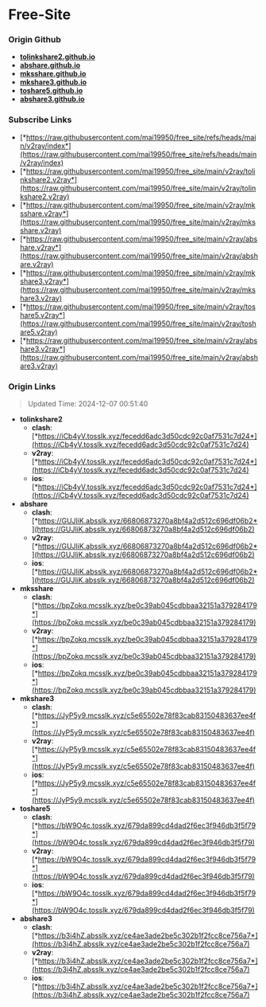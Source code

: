 # Free-Site

### Origin Github

- [**tolinkshare2.github.io**](https://github.com/tolinkshare2/tolinkshare2.github.io)
- [**abshare.github.io**](https://github.com/abshare/abshare.github.io)
- [**mksshare.github.io**](https://github.com/mksshare/mksshare.github.io)
- [**mkshare3.github.io**](https://github.com/mkshare3/mkshare3.github.io)
- [**toshare5.github.io**](https://github.com/toshare5/toshare5.github.io)
- [**abshare3.github.io**](https://github.com/abshare3/abshare3.github.io)

### Subscribe Links

- [*https://raw.githubusercontent.com/mai19950/free_site/refs/heads/main/v2ray/index*](https://raw.githubusercontent.com/mai19950/free_site/refs/heads/main/v2ray/index)
- [*https://raw.githubusercontent.com/mai19950/free_site/main/v2ray/tolinkshare2.v2ray*](https://raw.githubusercontent.com/mai19950/free_site/main/v2ray/tolinkshare2.v2ray)
- [*https://raw.githubusercontent.com/mai19950/free_site/main/v2ray/mksshare.v2ray*](https://raw.githubusercontent.com/mai19950/free_site/main/v2ray/mksshare.v2ray)
- [*https://raw.githubusercontent.com/mai19950/free_site/main/v2ray/abshare.v2ray*](https://raw.githubusercontent.com/mai19950/free_site/main/v2ray/abshare.v2ray)
- [*https://raw.githubusercontent.com/mai19950/free_site/main/v2ray/mkshare3.v2ray*](https://raw.githubusercontent.com/mai19950/free_site/main/v2ray/mkshare3.v2ray)
- [*https://raw.githubusercontent.com/mai19950/free_site/main/v2ray/toshare5.v2ray*](https://raw.githubusercontent.com/mai19950/free_site/main/v2ray/toshare5.v2ray)
- [*https://raw.githubusercontent.com/mai19950/free_site/main/v2ray/abshare3.v2ray*](https://raw.githubusercontent.com/mai19950/free_site/main/v2ray/abshare3.v2ray)

### Origin Links

> Updated Time: 2024-12-07 00:51:40

- **tolinkshare2**
  - **clash**: [*https://iCb4yV.tosslk.xyz/fecedd6adc3d50cdc92c0af7531c7d24*](https://iCb4yV.tosslk.xyz/fecedd6adc3d50cdc92c0af7531c7d24)
  - **v2ray**: [*https://iCb4yV.tosslk.xyz/fecedd6adc3d50cdc92c0af7531c7d24*](https://iCb4yV.tosslk.xyz/fecedd6adc3d50cdc92c0af7531c7d24)
  - **ios**: [*https://iCb4yV.tosslk.xyz/fecedd6adc3d50cdc92c0af7531c7d24*](https://iCb4yV.tosslk.xyz/fecedd6adc3d50cdc92c0af7531c7d24)
- **abshare**
  - **clash**: [*https://GUJliK.absslk.xyz/66806873270a8bf4a2d512c696df06b2*](https://GUJliK.absslk.xyz/66806873270a8bf4a2d512c696df06b2)
  - **v2ray**: [*https://GUJliK.absslk.xyz/66806873270a8bf4a2d512c696df06b2*](https://GUJliK.absslk.xyz/66806873270a8bf4a2d512c696df06b2)
  - **ios**: [*https://GUJliK.absslk.xyz/66806873270a8bf4a2d512c696df06b2*](https://GUJliK.absslk.xyz/66806873270a8bf4a2d512c696df06b2)
- **mksshare**
  - **clash**: [*https://bpZokq.mcsslk.xyz/be0c39ab045cdbbaa32151a379284179*](https://bpZokq.mcsslk.xyz/be0c39ab045cdbbaa32151a379284179)
  - **v2ray**: [*https://bpZokq.mcsslk.xyz/be0c39ab045cdbbaa32151a379284179*](https://bpZokq.mcsslk.xyz/be0c39ab045cdbbaa32151a379284179)
  - **ios**: [*https://bpZokq.mcsslk.xyz/be0c39ab045cdbbaa32151a379284179*](https://bpZokq.mcsslk.xyz/be0c39ab045cdbbaa32151a379284179)
- **mkshare3**
  - **clash**: [*https://JyP5y9.mcsslk.xyz/c5e65502e78f83cab83150483637ee4f*](https://JyP5y9.mcsslk.xyz/c5e65502e78f83cab83150483637ee4f)
  - **v2ray**: [*https://JyP5y9.mcsslk.xyz/c5e65502e78f83cab83150483637ee4f*](https://JyP5y9.mcsslk.xyz/c5e65502e78f83cab83150483637ee4f)
  - **ios**: [*https://JyP5y9.mcsslk.xyz/c5e65502e78f83cab83150483637ee4f*](https://JyP5y9.mcsslk.xyz/c5e65502e78f83cab83150483637ee4f)
- **toshare5**
  - **clash**: [*https://bW9O4c.tosslk.xyz/679da899cd4dad2f6ec3f946db3f5f79*](https://bW9O4c.tosslk.xyz/679da899cd4dad2f6ec3f946db3f5f79)
  - **v2ray**: [*https://bW9O4c.tosslk.xyz/679da899cd4dad2f6ec3f946db3f5f79*](https://bW9O4c.tosslk.xyz/679da899cd4dad2f6ec3f946db3f5f79)
  - **ios**: [*https://bW9O4c.tosslk.xyz/679da899cd4dad2f6ec3f946db3f5f79*](https://bW9O4c.tosslk.xyz/679da899cd4dad2f6ec3f946db3f5f79)
- **abshare3**
  - **clash**: [*https://b3i4hZ.absslk.xyz/ce4ae3ade2be5c302b1f2fcc8ce756a7*](https://b3i4hZ.absslk.xyz/ce4ae3ade2be5c302b1f2fcc8ce756a7)
  - **v2ray**: [*https://b3i4hZ.absslk.xyz/ce4ae3ade2be5c302b1f2fcc8ce756a7*](https://b3i4hZ.absslk.xyz/ce4ae3ade2be5c302b1f2fcc8ce756a7)
  - **ios**: [*https://b3i4hZ.absslk.xyz/ce4ae3ade2be5c302b1f2fcc8ce756a7*](https://b3i4hZ.absslk.xyz/ce4ae3ade2be5c302b1f2fcc8ce756a7)
